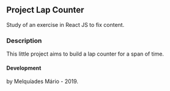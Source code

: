 ## Project Lap Counter

Study of an exercise in React JS to fix content.

### Description

This little project aims to build a lap counter for a span of time.

#### Development

by Melquíades Mário - 2019.